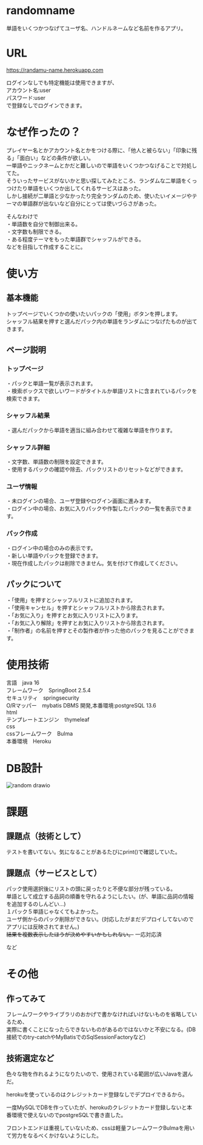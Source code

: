 # randomname

単語をいくつかつなげてユーザ名、ハンドルネームなど名前を作るアプリ。


# URL
https://randamu-name.herokuapp.com  

ログインなしでも特定機能は使用できますが、  
アカウント名:user  
パスワード:user  
で登録なしでログインできます。

# なぜ作ったの？
プレイヤー名とかアカウント名とかをつける際に、「他人と被らない」「印象に残る」「面白い」などの条件が欲しい。  
一単語やニックネームとかだと難しいので単語をいくつかつなげることで対処してた。  
そういったサービスがないかと思い探してみたところ、ランダムな二単語をくっつけたり単語をいくつか出してくれるサービスはあった。  
しかし接続が二単語と少なかったり完全ランダムのため、使いたいイメージやテーマの単語群が出ないなど自分にとっては使いづらさがあった。  

そんなわけで  
・単語数を自分で制御出来る。  
・文字数も制限できる。  
・ある程度テーマをもった単語群でシャッフルができる。  
などを目指して作成することに。  


# 使い方

## 基本機能
トップページでいくつかの使いたいパックの「使用」ボタンを押します。  
シャッフル結果を押すと選んだパック内の単語をランダムにつなげたものが出てきます。  

## ページ説明
### トップページ
・パックと単語一覧が表示されます。  
・検索ボックスで欲しいワードがタイトルか単語リストに含まれているパックを検索できます。  
### シャッフル結果
・選んだパックから単語を適当に組み合わせて複雑な単語を作ります。  
### シャッフル詳細
・文字数、単語数の制限を設定できます。  
・使用するパックの確認や除去、パックリストのリセットなどができます。  
### ユーザ情報
・未ログインの場合、ユーザ登録やログイン画面に進みます。  
・ログイン中の場合、お気に入りパックや作製したパックの一覧を表示できます。  
### パック作成
・ログイン中の場合のみの表示です。  
・新しい単語やパックを登録できます。  
・現在作成したパックは削除できません。気を付けて作成してください。

## パックについて
・「使用」を押すとシャッフルリストに追加されます。  
・「使用キャンセル」を押すとシャッフルリストから除去されます。  
・「お気に入り」を押すとお気に入りリストに入ります。  
・「お気に入り解除」を押すとお気に入りリストから除去されます。  
・「制作者」の名前を押すとその製作者が作った他のパックを見ることができます。  



# 使用技術
言語　java 16  
フレームワーク　SpringBoot 2.5.4  
セキュリティ　springsecurity  
O/Rマッパー　mybatis
DBMS 開発,本番環境:postgreSQL 13.6  
html  
テンプレートエンジン　thymeleaf  
css  
cssフレームワーク　Bulma  
本番環境　Heroku  

# DB設計
  
![random drawio](https://user-images.githubusercontent.com/80331805/161418640-309836dd-51bc-46d7-b1e8-ae04962c76cc.svg)
  

# 課題

## 課題点（技術として）
テストを書いてない。気になることがあるたびにprint()で確認していた。    

## 課題点（サービスとして）
パック使用選択後にリストの頭に戻ったりと不便な部分が残っている。  
単語として成立する品詞の順番を守れるようにしたい。(が、単語に品詞の情報を追加するのしんどい…)  
１パック５単語じゃなくてもよかった。  
ユーザ側からのパック削除ができない。(対応したがまだデプロイしてないのでアプリには反映されてません。)  
~~結果を複数表示したほうが決めやすいかもしれない。~~ 一応対応済

など



# その他

## 作ってみて
フレームワークやライブラリのおかげで書かなければいけないものを省略しているため、  
実際に書くことになったらできないものがあるのではないかと不安になる。(DB接続でのtry-catchやMyBatisでのSqlSessionFactoryなど)

## 技術選定など

色々な物を作れるようになりたいので、使用されている範囲が広いJavaを選んだ。  

herokuを使っているのはクレジットカード登録なしでデプロイできるから。  

一度MySQLでDBを作っていたが、herokuのクレジットカード登録しないと本番環境で使えないのでpostgreSQLで書き直した。  

フロントエンドは重視していないため、cssは軽量フレームワークBulmaを用いて労力をなるべくかけないようにした。

